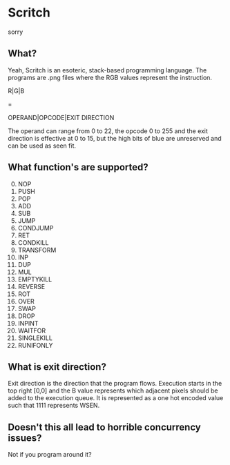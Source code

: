 # Scritch
sorry

## What? 
Yeah, Scritch is an esoteric, stack-based programming language. The programs are .png files where the RGB values represent the instruction.

R|G|B

=

OPERAND|OPCODE|EXIT DIRECTION

The operand can range from 0 to 22, the opcode 0 to 255 and the exit direction is effective at 0 to 15, but the high bits of blue are unreserved and can be used as seen fit.

## What function's are supported?

0. NOP
1. PUSH
2. POP 
3. ADD
4. SUB
5. JUMP
6. CONDJUMP
7. RET
8. CONDKILL
9. TRANSFORM
10. INP
11. DUP
12. MUL
13. EMPTYKILL
14. REVERSE 
15. ROT
16. OVER
17. SWAP
18. DROP
19. INPINT
20. WAITFOR
21. SINGLEKILL
22. RUNIFONLY

## What is exit direction?

Exit direction is the direction that the program flows. Execution starts in the top right [0,0] and the B value represents which adjacent pixels should be added to the execution queue. It is represented as a one hot encoded value such that 1111 represents WSEN. 

## Doesn't this all lead to horrible concurrency issues?
Not if you program around it?



